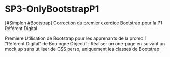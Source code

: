 # SP3-OnlyBootstrapP1
[#Simplon #Bootstrap] Correction du premier exercice Bootstrap pour la P1 Référent Digital

Premiere Utilisation de Bootstrap pour les apprenants de la promo 1 "Référent Digital" de Boulogne
Objectif : Réaliser un one-page en suivant un mock up sans utiliser de CSS perso, uniquement les classes de Bootstrap
